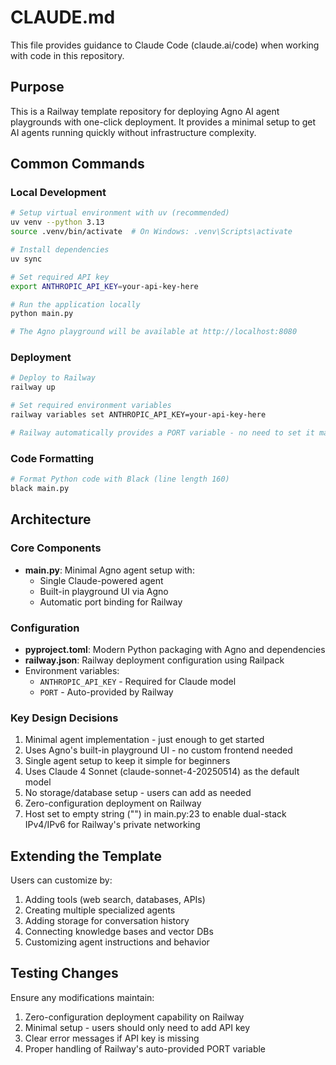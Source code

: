# CLAUDE.md

This file provides guidance to Claude Code (claude.ai/code) when working with code in this repository.

## Purpose

This is a Railway template repository for deploying Agno AI agent playgrounds with one-click deployment. It provides a minimal setup to get AI agents running quickly without infrastructure complexity.

## Common Commands

### Local Development
```bash
# Setup virtual environment with uv (recommended)
uv venv --python 3.13
source .venv/bin/activate  # On Windows: .venv\Scripts\activate

# Install dependencies
uv sync

# Set required API key
export ANTHROPIC_API_KEY=your-api-key-here

# Run the application locally
python main.py

# The Agno playground will be available at http://localhost:8080
```

### Deployment
```bash
# Deploy to Railway
railway up

# Set required environment variables
railway variables set ANTHROPIC_API_KEY=your-api-key-here

# Railway automatically provides a PORT variable - no need to set it manually!
```

### Code Formatting
```bash
# Format Python code with Black (line length 160)
black main.py
```

## Architecture

### Core Components
- **main.py**: Minimal Agno agent setup with:
  - Single Claude-powered agent
  - Built-in playground UI via Agno
  - Automatic port binding for Railway
  
### Configuration
- **pyproject.toml**: Modern Python packaging with Agno and dependencies
- **railway.json**: Railway deployment configuration using Railpack
- Environment variables:
  - `ANTHROPIC_API_KEY` - Required for Claude model
  - `PORT` - Auto-provided by Railway

### Key Design Decisions
1. Minimal agent implementation - just enough to get started
2. Uses Agno's built-in playground UI - no custom frontend needed
3. Single agent setup to keep it simple for beginners
4. Uses Claude 4 Sonnet (claude-sonnet-4-20250514) as the default model
5. No storage/database setup - users can add as needed
6. Zero-configuration deployment on Railway
7. Host set to empty string ("") in main.py:23 to enable dual-stack IPv4/IPv6 for Railway's private networking

## Extending the Template

Users can customize by:
1. Adding tools (web search, databases, APIs)
2. Creating multiple specialized agents
3. Adding storage for conversation history
4. Connecting knowledge bases and vector DBs
5. Customizing agent instructions and behavior

## Testing Changes

Ensure any modifications maintain:
1. Zero-configuration deployment capability on Railway
2. Minimal setup - users should only need to add API key
3. Clear error messages if API key is missing
4. Proper handling of Railway's auto-provided PORT variable